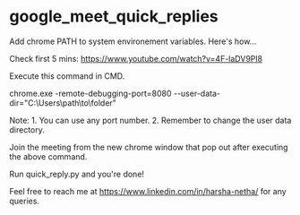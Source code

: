# google_meet_quick_replies

Add chrome PATH to system environement variables.
Here's how...

Check first 5 mins: https://www.youtube.com/watch?v=4F-laDV9Pl8 

Execute this command in CMD.

chrome.exe -remote-debugging-port=8080 --user-data-dir="C:\Users\path\to\folder"

Note: 1. You can use any port number. 2. Remember to change the user data directory.

Join the meeting from the new chrome window that pop out after executing the above command.

Run quick_reply.py and you're done!

Feel free to reach me at https://www.linkedin.com/in/harsha-netha/ for any queries.
